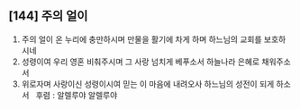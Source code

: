 ## [144] 주의 얼이

1) 주의 얼이 온 누리에 충만하시며 만물을 활기에 차게 하며 하느님의 교회를 보호하시네  
2) 성령이여 우리 영혼 비춰주시며 그 사랑 넘치게 베푸소서 하늘나라 은혜로 채워주소서  
3) 위로자며 사랑이신 성령이시여 믿는 이 마음에 내려오사 하느님의 성전이 되게 하소서  
후렴 :  알렐루야 알렐루야

